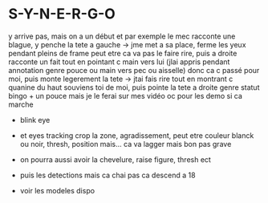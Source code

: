 # S-Y-N-E-R-G-O


y arrive pas, mais on a un début et par exemple le mec racconte une blague, y penche la tete a gauche -> jme met a sa place, ferme les yeux pendant pleins de frame peut etre ca va pas le faire rire, puis a droite racconte un fait tout en pointant c main vers lui (jlai appris pendant annotation genre pouce ou main vers pec ou aisselle) donc ca c passé pour moi, puis monte legerement la tete -> jtai fais rire tout en montrant c quanine du haut souviens toi de moi, puis pointe la tete a droite genre statut bingo + un pouce mais je le ferai sur mes vidéo oc pour les demo si ca marche

- blink eye

- et eyes tracking crop la zone, agradissement, peut etre couleur blanck ou noir, thresh, position mais... ca va lagger mais bon pas grave

- on pourra aussi avoir la chevelure, raise figure, thresh ect

- puis les detections mais ca chai pas ca descend a 18

- voir les modeles dispo











